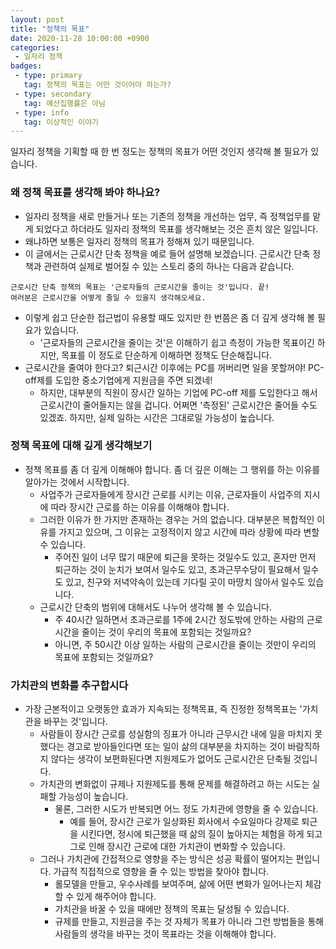 ```yaml
---
layout: post
title: "정책의 목표"
date: 2020-11-28 10:00:00 +0900
categories: 
 - 일자리 정책
badges:
 - type: primary
   tag: 정책의 목표는 어떤 것이어야 하는가?
 - type: secondary
   tag: 예산집행률은 아님
 - type: info
   tag: 이상적인 이야기
---
```


일자리 정책을 기획할 때 한 번 정도는 정책의 목표가 어떤 것인지 생각해 볼 필요가 있습니다.

<!--more-->

### **왜 정책 목표를 생각해 봐야 하나요?**

- 일자리 정책을 새로 만들거나 또는 기존의 정책을 개선하는 업무, 즉 정책업무를 맡게 되었다고 하더라도 일자리 정책의 목표를 생각해보는 것은 흔치 않은 일입니다.
- 왜냐하면 보통은 일자리 정책의 목표가 정해져 있기 때문입니다.
- 이 글에서는 근로시간 단축 정책을 예로 들어 설명해 보겠습니다. 근로시간 단축 정책과 관련하여 실제로 벌어질 수 있는 스토리 중의 하나는 다음과 같습니다.

```
근로시간 단축 정책의 목표는 '근로자들의 근로시간을 줄이는 것'입니다. 끝!  
여러분은 근로시간을 어떻게 줄일 수 있을지 생각해오세요.
```

- 이렇게 쉽고 단순한 접근법이 유용할 때도 있지만 한 번쯤은 좀 더 깊게 생각해 볼 필요가 있습니다.
  - '근로자들의 근로시간을 줄이는 것'은 이해하기 쉽고 측정이 가능한 목표이긴 하지만, 목표를 이 정도로 단순하게 이해하면 정책도 단순해집니다.
- 근로시간을 줄여야 한다고? 퇴근시간 이후에는 PC를 꺼버리면 일을 못할꺼야! PC-off제를 도입한 중소기업에게 지원금을 주면 되겠네!
  - 하지만, 대부분의 직원이 장시간 일하는 기업에 PC-off 제를 도입한다고 해서 근로시간이 줄어들지는 않을 겁니다. 어쩌면 '측정된' 근로시간은 줄어들 수도 있겠죠. 하지만, 실제 일하는 시간은 그대로일 가능성이 높습니다.

### **정책 목표에 대해 깊게 생각해보기**

- 정책 목표를 좀 더 깊게 이해해야 합니다. 좀 더 깊은 이해는 그 행위를 하는 이유를 알아가는 것에서 시작합니다.
  - 사업주가 근로자들에게 장시간 근로를 시키는 이유, 근로자들이 사업주의 지시에 따라 장시간 근로를 하는 이유를 이해해야 합니다.
  - 그러한 이유가 한 가지만 존재하는 경우는 거의 없습니다. 대부분은 복합적인 이유를 가지고 있으며, 그 이유는 고정적이지 않고 시간에 따라 상황에 따라 변할 수 있습니다.
    - 주어진 일이 너무 많기 때문에 퇴근을 못하는 것일수도 있고, 혼자만 먼저 퇴근하는 것이 눈치가 보여서 일수도 있고, 초과근무수당이 필요해서 일수도 있고, 친구와 저녁약속이 있는데 기다릴 곳이 마땅치 않아서 일수도 있습니다.
  - 근로시간 단축의 범위에 대해서도 나누어 생각해 볼 수 있습니다.
    - 주 40시간 일하면서 초과근로를 1주에 2시간 정도밖에 안하는 사람의 근로시간을 줄이는 것이 우리의 목표에 포함되는 것일까요?
    - 아니면, 주 50시간 이상 일하는 사람의 근로시간을 줄이는 것만이 우리의 목표에 포함되는 것일까요?

### **가치관의 변화를 추구합시다**

- 가장 근본적이고 오랫동안 효과가 지속되는 정책목표, 즉 진정한 정책목표는 '가치관을 바꾸는 것'입니다.
  - 사람들이 장시간 근로를 성실함의 징표가 아니라 근무시간 내에 일을 마치지 못했다는 경고로 받아들인다면 또는 일이 삶의 대부분을 차지하는 것이 바람직하지 않다는 생각이 보편화된다면 지원제도가 없어도 근로시간은 단축될 것입니다.
  - 가치관의 변화없이 규제나 지원제도를 통해 문제를 해결하려고 하는 시도는 실패할 가능성이 높습니다.
    - 물론, 그러한 시도가 반복되면 어느 정도 가치관에 영향을 줄 수 있습니다.
      - 예를 들어, 장시간 근로가 일상화된 회사에서 수요일마다 강제로 퇴근을 시킨다면, 정시에 퇴근했을 때 삶의 질이 높아지는 체험을 하게 되고 그로 인해 장시간 근로에 대한 가치관이 변화할 수 있습니다.
  - 그러나 가치관에 간접적으로 영향을 주는 방식은 성공 확률이 떨어지는 편입니다. 가급적 직접적으로 영향을 줄 수 있는 방법을 찾아야 합니다.
    - 롤모델을 만들고, 우수사례를 보여주며, 삶에 어떤 변화가 일어나는지 체감할 수 있게 해주어야 합니다.
    - 가치관을 바꿀 수 있을 때에만 정책의 목표는 달성될 수 있습니다.
    - 규제를 만들고, 지원금을 주는 것 자체가 목표가 아니라 그런 방법들을 통해 사람들의 생각을 바꾸는 것이 목표라는 것을 이해해야 합니다.

  
